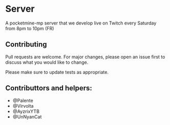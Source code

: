 # Server
A pocketmine-mp server that we develop live on Twitch every Saturday from 8pm to 10pm (FR)

## Contributing
Pull requests are welcome. For major changes, please open an issue first to discuss what you would like to change.

Please make sure to update tests as appropriate.

## Contributtors and helpers:
- @Palente
- @Virvolta
- @AyzrixYTB
- @UnNyanCat
